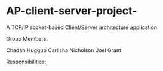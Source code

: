 # AP-client-server-project-
A TCP/IP socket-based Client/Server architecture application 

Group Members:

Chadan Huggup
Carlisha Nicholson 
Joel Grant


Responsibilities:
